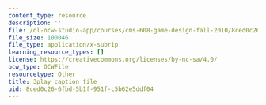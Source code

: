 ```yaml
---
content_type: resource
description: ''
file: /ol-ocw-studio-app/courses/cms-608-game-design-fall-2010/8ced0c266fbd5b1f951fc5b62e5ddf04_68564.vtt
file_size: 100046
file_type: application/x-subrip
learning_resource_types: []
license: https://creativecommons.org/licenses/by-nc-sa/4.0/
ocw_type: OCWFile
resourcetype: Other
title: 3play caption file
uid: 8ced0c26-6fbd-5b1f-951f-c5b62e5ddf04
---
```

